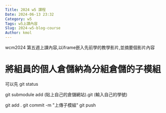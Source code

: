 ```yaml
---
Title: 2024 w5 課程
Date: 2024-06-13 23:32
Category: w5
Tags: w5上課內容
Slug: 2024-w5-blog-course
Author: kmol
---
```


wcm2024 第五週上課內容,以iframe嵌入先前學的教學影片,並摘要個影片內容

<!-- PELICAN_END_SUMMARY -->

# 將組員的個人倉儲納為分組倉儲的子模組
可以先
git status

git submodule add (貼上自己的倉儲網站).git (輸入自己的學號)

git add .
git commit -m "上傳子模組"
git push




